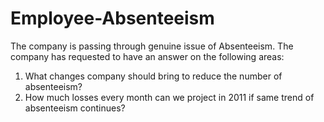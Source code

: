 # Employee-Absenteeism
 The company is passing through genuine issue of Absenteeism. The company has requested to have an answer on the following areas: 
1. What changes company should bring to reduce the number of absenteeism? 
2. How much losses every month can we project in 2011 if same trend of absenteeism continues? 

